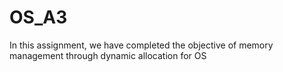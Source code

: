 # OS_A3
In this assignment, we have completed the objective of memory management through dynamic allocation for OS
